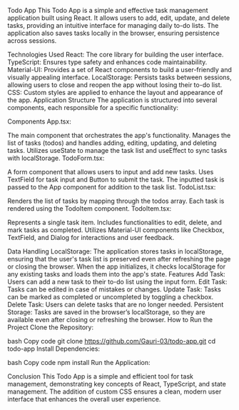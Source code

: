 Todo App
This Todo App is a simple and effective task management application built using React. It allows users to add, edit, update, and delete tasks, providing an intuitive interface for managing daily to-do lists. The application also saves tasks locally in the browser, ensuring persistence across sessions.

Technologies Used
React: The core library for building the user interface.
TypeScript: Ensures type safety and enhances code maintainability.
Material-UI: Provides a set of React components to build a user-friendly and visually appealing interface.
LocalStorage: Persists tasks between sessions, allowing users to close and reopen the app without losing their to-do list.
CSS: Custom styles are applied to enhance the layout and appearance of the app.
Application Structure
The application is structured into several components, each responsible for a specific functionality:

Components
App.tsx:

The main component that orchestrates the app's functionality.
Manages the list of tasks (todos) and handles adding, editing, updating, and deleting tasks.
Utilizes useState to manage the task list and useEffect to sync tasks with localStorage.
TodoForm.tsx:

A form component that allows users to input and add new tasks.
Uses TextField for task input and Button to submit the task.
The inputted task is passed to the App component for addition to the task list.
TodoList.tsx:

Renders the list of tasks by mapping through the todos array.
Each task is rendered using the TodoItem component.
TodoItem.tsx:

Represents a single task item.
Includes functionalities to edit, delete, and mark tasks as completed.
Utilizes Material-UI components like Checkbox, TextField, and Dialog for interactions and user feedback.

Data Handling
LocalStorage:
The application stores tasks in localStorage, ensuring that the user's task list is preserved even after refreshing the page or closing the browser.
When the app initializes, it checks localStorage for any existing tasks and loads them into the app's state.
Features
Add Task: Users can add a new task to their to-do list using the input form.
Edit Task: Tasks can be edited in case of mistakes or changes.
Update Task: Tasks can be marked as completed or uncompleted by toggling a checkbox.
Delete Task: Users can delete tasks that are no longer needed.
Persistent Storage: Tasks are saved in the browser’s localStorage, so they are available even after closing or refreshing the browser.
How to Run the Project
Clone the Repository:

bash
Copy code
git clone https://github.com/Gauri-03/todo-app.git
cd todo-app
Install Dependencies:

bash
Copy code
npm install
Run the Application:


Conclusion
This Todo App is a simple and efficient tool for task management, demonstrating key concepts of React, TypeScript, and state management. The addition of custom CSS ensures a clean, modern user interface that enhances the overall user experience.
